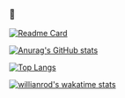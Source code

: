 ### 👋
<!--
**lyk082401/lyk082401** is a ✨ _special_ ✨ repository because its `README.md` (this file) appears on your GitHub profile.

Here are some ideas to get you started:

- 🔭 I’m currently working on ...
- 🌱 I’m currently learning ...
- 👯 I’m looking to collaborate on ...
- 🤔 I’m looking for help with ...
- 💬 Ask me about ...
- 📫 How to reach me: ...
- 😄 Pronouns: ...
- ⚡ Fun fact: ...
-->
[![Readme Card](https://github-readme-stats.vercel.app/api/pin/?username=lyk082401&repo=lyk082401)](https://github.com/lyk082401/lyk082401)

[![Anurag's GitHub stats](https://github-readme-stats.vercel.app/api?username=lyk082401&theme=solarized-dark&show_icons=true)](https://github.com/lyk082401)

[![Top Langs](https://github-readme-stats.vercel.app/api/top-langs/?username=lyk082401&layout=compact&theme=solarized-dark)](https://github.com/lyk082401)

[![willianrod's wakatime stats](https://github-readme-stats.vercel.app/api/wakatime?username=lyk082401&layout=compact&theme=solarized-dark)](https://github.com/lyk082401)
